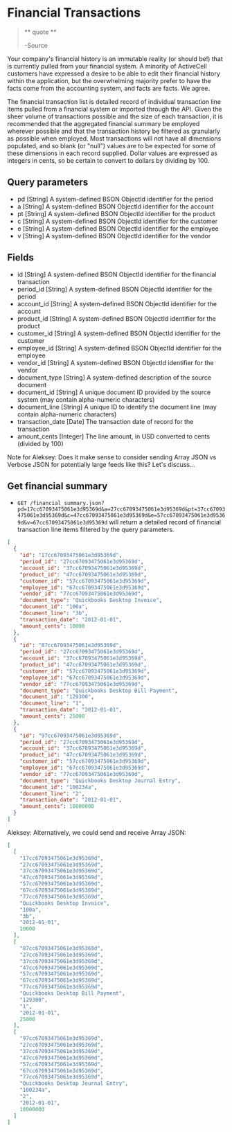 Financial Transactions
======================

> ** quote **
>
> -Source

Your company's financial history is an immutable reality (or should be!) that is currently pulled from your financial system. A minority of ActiveCell customers have expressed a desire to be able to edit their financial history within the application, but the overwhelming majority prefer to have the facts come from the accounting system, and facts are facts. We agree.

The financial transaction list is detailed record of individual transaction line items pulled from a financial system or imported through the API. Given the sheer volume of transactions possible and the size of each transaction, it is recommended that the aggregated financial summary be employed wherever possible and that the transaction history be filtered as granularly as possible when employed. Most transactions will not have all dimensions populated, and so blank (or "null") values are to be expected for some of these dimensions in each record supplied. Dollar values are expressed as integers in cents, so be certain to convert to dollars by dividing by 100.


Query parameters
----------------
* pd [String] A system-defined BSON ObjectId identifier for the period
* a [String] A system-defined BSON ObjectId identifier for the account
* pt [String] A system-defined BSON ObjectId identifier for the product
* c [String] A system-defined BSON ObjectId identifier for the customer
* e [String] A system-defined BSON ObjectId identifier for the employee
* v [String] A system-defined BSON ObjectId identifier for the vendor


Fields
------

* id [String] A system-defined BSON ObjectId identifier for the financial transaction
* period_id [String] A system-defined BSON ObjectId identifier for the period
* account_id [String] A system-defined BSON ObjectId identifier for the account
* product_id [String] A system-defined BSON ObjectId identifier for the product
* customer_id [String] A system-defined BSON ObjectId identifier for the customer
* employee_id [String] A system-defined BSON ObjectId identifier for the employee
* vendor_id [String] A system-defined BSON ObjectId identifier for the vendor
* document_type [String] A system-defined description of the source document
* document_id [String] A unique document ID provided by the source system (may contain alpha-numeric characters)
* document_line [String] A unique ID to identify the document line (may contain alpha-numeric characters)
* transaction_date [Date] The transaction date of record for the transaction
* amount_cents [Integer] The line amount, in USD converted to cents (divided by 100)

Note for Aleksey: Does it make sense to consider sending Array JSON vs Verbose JSON for potentially large feeds like this? Let's discuss...

Get financial summary
---------------------

* `GET /financial_summary.json?pd=17cc67093475061e3d95369d&a=27cc67093475061e3d95369d&pt=37cc67093475061e3d95369d&c=47cc67093475061e3d95369d&e=57cc67093475061e3d95369d&v=67cc67093475061e3d95369d` will return a detailed record of financial transaction line items filtered by the query parameters.

```json
[
  {
    "id": "17cc67093475061e3d95369d",
    "period_id": "27cc67093475061e3d95369d",
    "account_id": "37cc67093475061e3d95369d",
    "product_id": "47cc67093475061e3d95369d",
    "customer_id": "57cc67093475061e3d95369d",
    "employee_id": "67cc67093475061e3d95369d",
    "vendor_id": "77cc67093475061e3d95369d",
    "document_type": "Quickbooks Desktop Invoice",
    "document_id": "100a",
    "document_line": "3b",
    "transaction_date": "2012-01-01",
    "amount_cents": 10000
  },
  {
    "id": "87cc67093475061e3d95369d",
    "period_id": "27cc67093475061e3d95369d",
    "account_id": "37cc67093475061e3d95369d",
    "product_id": "47cc67093475061e3d95369d",
    "customer_id": "57cc67093475061e3d95369d",
    "employee_id": "67cc67093475061e3d95369d",
    "vendor_id": "77cc67093475061e3d95369d",
    "document_type": "Quickbooks Desktop Bill Payment",
    "document_id": "129300",
    "document_line": "1",
    "transaction_date": "2012-01-01",
    "amount_cents": 25000
  },
  {
    "id": "97cc67093475061e3d95369d",
    "period_id": "27cc67093475061e3d95369d",
    "account_id": "37cc67093475061e3d95369d",
    "product_id": "47cc67093475061e3d95369d",
    "customer_id": "57cc67093475061e3d95369d",
    "employee_id": "67cc67093475061e3d95369d",
    "vendor_id": "77cc67093475061e3d95369d",
    "document_type": "Quickbooks Desktop Journal Entry",
    "document_id": "100234a",
    "document_line": "2",
    "transaction_date": "2012-01-01",
    "amount_cents": 10000000
  }
]
```

Aleksey: Alternatively, we could send and receive Array JSON:

```json
[
  [
    "17cc67093475061e3d95369d",
    "27cc67093475061e3d95369d",
    "37cc67093475061e3d95369d",
    "47cc67093475061e3d95369d",
    "57cc67093475061e3d95369d",
    "67cc67093475061e3d95369d",
    "77cc67093475061e3d95369d",
    "Quickbooks Desktop Invoice",
    "100a",
    "3b",
    "2012-01-01",
    10000
  ],
  [
    "87cc67093475061e3d95369d",
    "27cc67093475061e3d95369d",
    "37cc67093475061e3d95369d",
    "47cc67093475061e3d95369d",
    "57cc67093475061e3d95369d",
    "67cc67093475061e3d95369d",
    "77cc67093475061e3d95369d",
    "Quickbooks Desktop Bill Payment",
    "129300",
    "1",
    "2012-01-01",
    25000
  ],
  [
    "97cc67093475061e3d95369d",
    "27cc67093475061e3d95369d",
    "37cc67093475061e3d95369d",
    "47cc67093475061e3d95369d",
    "57cc67093475061e3d95369d",
    "67cc67093475061e3d95369d",
    "77cc67093475061e3d95369d",
    "Quickbooks Desktop Journal Entry",
    "100234a",
    "2",
    "2012-01-01",
    10000000
  ]
]
```

